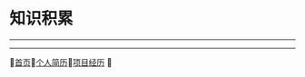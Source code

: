 # 知识积累
------ 
<Knowledge/>

-----
:ghost:[首页](/):clap:[个人简历](/self-info/):100:[项目经历](/project/) :punch: